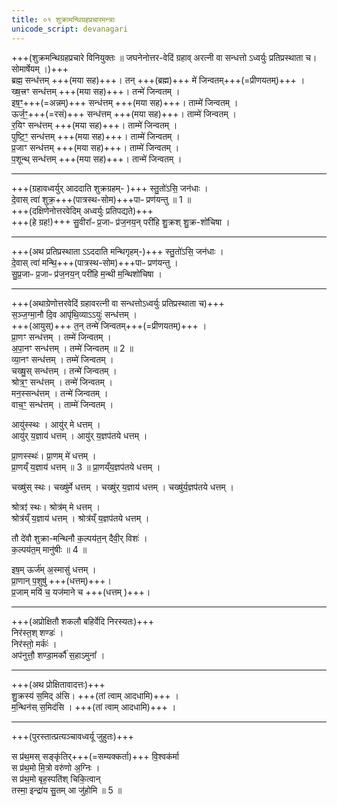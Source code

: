 ```yaml
---
title: ०१ शुक्रामन्थिग्रहप्रचारमन्त्राः
unicode_script: devanagari
---
```


+++(शुक्रमन्थिग्रहप्रचारे विनियुक्तः ॥ जघनेनोत्तर-वेदिं ग्रहाव् अरत्नी वा सन्धत्तो ऽध्वर्युः प्रतिप्रस्थाता च। सोमार्षेयम् ।)+++  
ब्रह्म॒ सन्ध॑त्तम् +++(मया सह)+++। तन् +++(ब्रह्म)+++ मे॑ जिन्वतम्+++(=प्रीणयतम्)+++ ।  
ख्ष॒त्त्रꣳ सन्ध॑त्तम् +++(मया सह)+++। तन्मे॑ जिन्वतम् ।  
इष॒ꣳ॒+++(=अन्नम्)+++ सन्ध॑त्तम् +++(मया सह)+++। ताम्मे॑ जिन्वतम् ।  
ऊर्ज॒ꣳ॒+++(=रसं)+++ सन्ध॑त्तम् +++(मया सह)+++। ताम्मे॑ जिन्वतम् ।  
र॒यिꣳ सन्ध॑त्तम् +++(मया सह)+++। ताम्मे॑ जिन्वतम् ।  
पुष्टि॒ꣳ॒ सन्ध॑त्तम् +++(मया सह)+++। ताम्मे॑ जिन्वतम् ।  
प्र॒जाꣳ सन्ध॑त्तम् +++(मया सह)+++। ताम्मे॑ जिन्वतम् ।  
प॒शून्थ् सन्ध॑त्तम् +++(मया सह)+++। तान्मे॑ जिन्वतम् ।  

__________
+++(ग्रहावध्वर्युर् आददाति शुक्रग्रहम्- )+++  स्तु॒तो॑ऽसि॒ जन॑धाः ।  
दे॒वास् त्वा॑ शुक्र॒+++(पात्रस्थ-सोम)+++पाᳶ प्रण॑यन्तु ॥ 1 ॥  
+++(दक्षिणेनोत्तरवेदिम् अध्वर्युः प्रतिपद्यते)+++  
+++(हे ग्रह!)+++ सु॒वीरा᳚ᳶ प्र॒जाᳶ प्र॑ज॒नय॒न् परी॑हि शु॒क्रश् शु॒क्र-शो॑चिषा ।  
__________
+++(अथ प्रतिप्रस्थाता ऽऽददाति मन्थिगृहम्-)+++ स्तु॒तो॑ऽसि॒ जन॑धाः ।  
दे॒वास् त्वा॑ मन्थि॒+++(पात्रस्थ-सोम)+++पाᳶ प्रण॑यन्तु ।  
सु॒प्र॒जाᳶ प्र॒जाᳶ प्र॑ज॒नय॒न् परी॑हि म॒न्थी म॒न्थिशो॑चिषा ।  

__________
+++(अथाग्रेणोत्तरवेदिं ग्रहावरत्नी वा सन्धत्तोऽध्वर्युः प्रतिप्रस्थाता च)+++  
स॒ञ्ज॒ग्मा॒नौ दि॒व आपृ॑थि॒व्याऽऽयुः॑ सन्ध॑त्तम्  ।   
+++(आयुस्)+++ त॒न् तन्मे॑ जिन्वतम्+++(=प्रीणयतम्)+++ ।  
प्रा॒णꣳ सन्ध॑त्तम्  । तम्मे॑ जिन्वतम् ।  
अ॒पा॒नꣳ सन्ध॑त्तम्  । तम्मे॑ जिन्वतम् ॥ 2 ॥  
व्या॒नꣳ सन्ध॑त्तम्  । तम्मे॑ जिन्वतम् ।  
चख्षु॒स् सन्ध॑त्तम्  । तन्मे॑ जिन्वतम् ।  
श्रोत्र॒ꣳ॒ सन्ध॑त्तम्  । तन्मे॑ जिन्वतम् ।  
मन॒स्सन्ध॑त्तम्  । तन्मे॑ जिन्वतम् ।  
वाच॒ꣳ॒ सन्ध॑त्तम्  । ताम्मे॑ जिन्वतम् ।

आयु॑स्स्थः । आयु॑र् मे धत्तम् ।  
आयु॑र् य॒ज्ञाय॑ धत्तम् । आयु॑र् य॒ज्ञप॑तये धत्तम् ।  

प्रा॒णस्स्थः॑। प्रा॒णम् मे॑ धत्तम् ।  
प्रा॒णय्ँ य॒ज्ञाय॑ धत्तम् ॥ 3 ॥ प्रा॒णय्ँय॒ज्ञप॑तये धत्तम् ।  

चख्षु॑स् स्थः। चख्षु॑र्मे धत्तम् । 
चख्षु॑र् य॒ज्ञाय॑ धत्तम् । चख्षु॑र्य॒ज्ञप॑तये धत्तम् ।  

श्रोत्रꣵ॑ स्थः। श्रोत्र॑म् मे धत्तम् ।  
श्रोत्र॑य्ँ य॒ज्ञाय॑ धत्तम् । श्रोत्र॑य्ँ य॒ज्ञप॑तये धत्तम् ।  

तौ दे॑वौ शुक्रा-मन्थिनौ क॒ल्पय॑त॒न् दैवी॒र् विशः॑ ।  
क॒ल्पय॑त॒म् मानु॑षीः ॥ 4 ॥  

इष॒म् ऊर्ज॑म् अ॒स्मासु॑ धत्तम् ।  
प्रा॒णान् प॒शुषु॑ +++(धत्तम्)+++।  
प्र॒जाम् मयि॑ च॒ यज॑माने च +++(धत्तम् )+++।  

____________
+++(अप्रोक्षितौ शकलौ बहिर्वेदि निरस्यतः)+++  
निर॑स्त॒श् शण्डः॑ ।  
निर॑स्तो॒ मर्कः॑ ।  
अप॑नुत्तौ॒ शण्डा॒मर्कौ॑ स॒हाऽमुना᳚ ।  

____________
+++(अथ प्रोक्षितावादत्तः)+++  
शु॒क्रस्य॑ स॒मिद् अ॑सि।  +++(तां त्वाम् आदधामि)+++ ।  
म॒न्थिन॑स् स॒मिद॑सि ।  +++(तां त्वाम् आदधामि)+++ ।  

____________
+++(पुरस्तात्प्रत्यञ्चावध्वर्यू जुहुतः)+++  

स प्र॑थ॒मस् सङ्कृ॑तिर्+++(=सम्यक्कर्ता)+++ वि॒श्वक॑र्मा  
स प्र॑थ॒मो मि॒त्रो वरु॑णो अ॒ग्निः ।  
स प्र॑थ॒मो बृह॒स्पति॑श् चिकि॒त्वान्  
तस्मा॒ इन्द्रा॑य सु॒तम् आ जु॑होमि ॥ 5 ॥  
